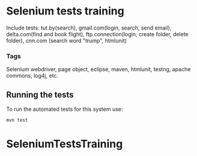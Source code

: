 # Selenium tests training

Include tests: tut.by(search), gmail.com(login, search, send email), delta.com(find and book flight), ftp connection(login, create folder, delete folder), cnn.com (search word "trump", htmlunit)

### Tags

Selenium webdriver, page object, eclipse, maven, htmlunit, testng, apache commons, log4j, etc.

## Running the tests

To run the automated tests for this system use: 

```
mvn test
```
# SeleniumTestsTraining
